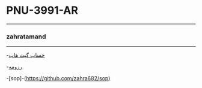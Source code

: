 # PNU-3991-AR
---------
### zahratamand
----------
-[حساب گیت هاب](https://github.com/zahra682)
</s></s>


-[رزومه](https://zahra682.github.io)


-[sop]-(https://github.com/zahra682/sop)



